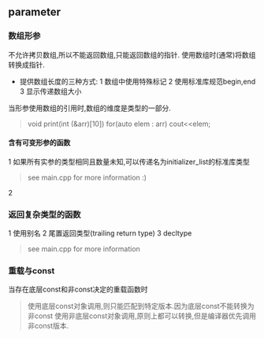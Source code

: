 ## parameter

### 数组形参

不允许拷贝数组,所以不能返回数组,只能返回数组的指针.
使用数组时(通常)将数组转换成指针.

* 提供数组长度的三种方式:
	1 数组中使用特殊标记
	2 使用标准库规范begin,end
	3 显示传递数组大小

当形参使用数组的引用时,数组的维度是类型的一部分.
> void print(int (&arr)[10])
>	for(auto elem : arr)
>		cout<<elem;

#### 含有可变形参的函数

1 如果所有实参的类型相同且数量未知,可以传递名为initializer_list的标准库类型
> see main.cpp for more information :)

2  

### 返回复杂类型的函数

1 使用别名
2 尾置返回类型(trailing return type)
3 decltype
> see main.cpp for more information

### 重载与const

当存在底层const和非const决定的重载函数时
> 使用底层const对象调用,则只能匹配到特定版本.因为底层const不能转换为非const
> 使用非底层const对象调用,原则上都可以转换,但是编译器优先调用非const版本. 


